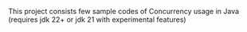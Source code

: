This project consists few sample codes of Concurrency usage in Java (requires jdk 22+ or jdk 21 with experimental features)

